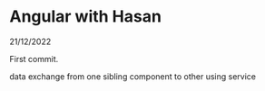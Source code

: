 # Angular with Hasan

21/12/2022

First commit.

data exchange from one sibling component to other using service
